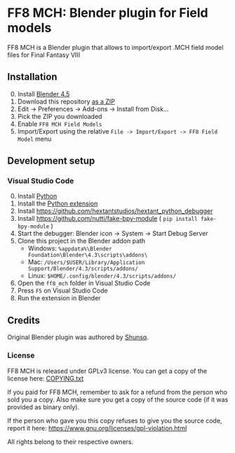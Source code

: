 # FF8 MCH: Blender plugin for Field models

FF8 MCH is a Blender plugin that allows to import/export .MCH field model files for Final Fantasy VIII

## Installation

0. Install [Blender 4.5](https://www.blender.org/download/releases/4-5/)
1. Download this repository [as a ZIP](https://github.com/julianxhokaxhiu/ff8_mch/archive/refs/heads/master.zip)
2. Edit -> Preferences -> Add-ons -> Install from Disk...
3. Pick the ZIP you downloaded
4. Enable `FF8 MCH Field Models`
5. Import/Export using the relative `File -> Import/Export -> FF8 Field Model` menu

## Development setup

### Visual Studio Code

0. Install [Python](https://www.python.org/)
1. Install the [Python extension](https://marketplace.visualstudio.com/items?itemName=ms-python.python)
2. Install https://github.com/hextantstudios/hextant_python_debugger
3. Install https://github.com/nutti/fake-bpy-module ( `pip install fake-bpy-module` )
4. Start the debugger: Blender icon -> System -> Start Debug Server
5. Clone this project in the Blender addon path
    - Windows: `%appdata%\Blender Foundation\Blender\4.3\scripts\addons\`
    - Mac: `/Users/$USER/Library/Application Support/Blender/4.3/scripts/addons/`
    - Linux: `$HOME/.config/blender/4.3/scripts/addons/`
6. Open the `ff8_mch` folder in Visual Studio Code
7. Press `F5` on Visual Studio Code
6. Run the extension in Blender

## Credits

Original Blender plugin was authored by [Shunsq](https://forums.qhimm.com/index.php?action=profile;u=23158).

### License

FF8 MCH is released under GPLv3 license. You can get a copy of the license here: [COPYING.txt](COPYING.txt)

If you paid for FF8 MCH, remember to ask for a refund from the person who sold you a copy. Also make sure you get a copy of the source code (if it was provided as binary only).

If the person who gave you this copy refuses to give you the source code, report it here: https://www.gnu.org/licenses/gpl-violation.html

All rights belong to their respective owners.
